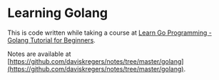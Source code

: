# Learning Golang

This is code written while taking a course at [Learn Go Programming - Golang Tutorial for Beginners](https://www.youtube.com/watch?v=YS4e4q9oBaU). 

Notes are available at [https://github.com/daviskregers/notes/tree/master/golang](https://github.com/daviskregers/notes/tree/master/golang).


